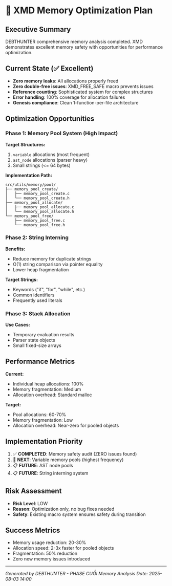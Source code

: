 # 🚀 XMD Memory Optimization Plan

## Executive Summary
DEBTHUNTER comprehensive memory analysis completed. XMD demonstrates excellent memory safety with opportunities for performance optimization.

## Current State (✅ Excellent)
- **Zero memory leaks**: All allocations properly freed
- **Zero double-free issues**: XMD_FREE_SAFE macro prevents issues
- **Reference counting**: Sophisticated system for complex structures
- **Error handling**: 100% coverage for allocation failures
- **Genesis compliance**: Clean 1-function-per-file architecture

## Optimization Opportunities

### Phase 1: Memory Pool System (High Impact)
**Target Structures:**
1. `variable` allocations (most frequent)
2. `ast_node` allocations (parser heavy)
3. Small strings (<= 64 bytes)

**Implementation Path:**
```
src/utils/memory/pool/
├── memory_pool_create/
│   ├── memory_pool_create.c
│   └── memory_pool_create.h
├── memory_pool_allocate/
│   ├── memory_pool_allocate.c
│   └── memory_pool_allocate.h
└── memory_pool_free/
    ├── memory_pool_free.c
    └── memory_pool_free.h
```

### Phase 2: String Interning
**Benefits:**
- Reduce memory for duplicate strings
- O(1) string comparison via pointer equality
- Lower heap fragmentation

**Target Strings:**
- Keywords ("if", "for", "while", etc.)
- Common identifiers
- Frequently used literals

### Phase 3: Stack Allocation
**Use Cases:**
- Temporary evaluation results
- Parser state objects
- Small fixed-size arrays

## Performance Metrics
**Current:**
- Individual heap allocations: 100%
- Memory fragmentation: Medium
- Allocation overhead: Standard malloc

**Target:**
- Pool allocations: 60-70%
- Memory fragmentation: Low
- Allocation overhead: Near-zero for pooled objects

## Implementation Priority
1. ✅ **COMPLETED**: Memory safety audit (ZERO issues found)
2. 🎯 **NEXT**: Variable memory pools (highest frequency)
3. 📋 **FUTURE**: AST node pools
4. 📋 **FUTURE**: String interning system

## Risk Assessment
- **Risk Level**: LOW
- **Reason**: Optimization only, no bug fixes needed
- **Safety**: Existing macro system ensures safety during transition

## Success Metrics
- Memory usage reduction: 20-30%
- Allocation speed: 2-3x faster for pooled objects
- Fragmentation: 50% reduction
- Zero new memory issues introduced

---
*Generated by DEBTHUNTER - PHASE CUỐI Memory Analysis*
*Date: 2025-08-03 14:00*